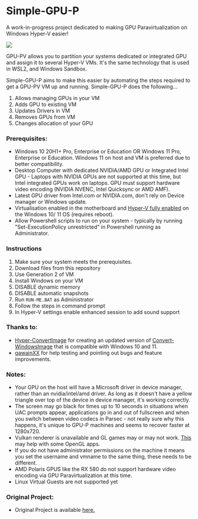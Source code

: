 # Simple-GPU-P
A work-in-progress project dedicated to making GPU Paravirtualization on Windows Hyper-V easier!

![](https://i.imgur.com/pRlwa4n.gif)

GPU-PV allows you to partition your systems dedicated or integrated GPU and assign it to several Hyper-V VMs.  It's the same technology that is used in WSL2, and Windows Sandbox.

Simple-GPU-P aims to make this easier by automating the steps required to get a GPU-PV VM up and running.
Simple-GPU-P does the following...
1. Allows managing GPUs in your VM
2. Adds GPU to existing VM
3. Updates Drivers in VM
4. Removes GPUs from VM
5. Changes allocation of your GPU

### Prerequisites:
* Windows 10 20H1+ Pro, Enterprise or Education OR Windows 11 Pro, Enterprise or Education.  Windows 11 on host and VM is preferred due to better compatibility.
* Desktop Computer with dedicated NVIDIA/AMD GPU or Integrated Intel GPU - Laptops with NVIDIA GPUs are not supported at this time, but Intel integrated GPUs work on laptops.  GPU must support hardware video encoding (NVIDIA NVENC, Intel Quicksync or AMD AMF).
* Latest GPU driver from Intel.com or NVIDIA.com, don't rely on Device manager or Windows update.
* Virtualisation enabled in the motherboard and [Hyper-V fully enabled](https://docs.microsoft.com/en-us/virtualization/hyper-v-on-windows/quick-start/enable-hyper-v) on the Windows 10/ 11 OS (requires reboot).
* Allow Powershell scripts to run on your system - typically by running "Set-ExecutionPolicy unrestricted" in Powershell running as Administrator.

### Instructions
1. Make sure your system meets the prerequisites.
2. Download files from this repository
3. Use Generation 2 of VM
4. Install Windows on your VM
5. DISABLE dynamic memory
6. DISABLE automatic snapshots
7. Run ```RUN-ME.BAT``` as Administrator
8. Follow the steps in command prompt
9. In Hyper-V settings enable enhanced session to add sound support

### Thanks to:
- [Hyper-ConvertImage](https://github.com/tabs-not-spaces/Hyper-ConvertImage) for creating an updated version of [Convert-WindowsImage](https://github.com/MicrosoftDocs/Virtualization-Documentation/tree/master/hyperv-tools/Convert-WindowsImage) that is compatible with Windows 10 and 11.
- [gawainXX](https://github.com/gawainXX) for help testing and pointing out bugs and feature improvements.


### Notes:
- Your GPU on the host will have a Microsoft driver in device manager, rather than an nvidia/intel/amd driver. As long as it doesn't have a yellow triangle over top of the device in device manager, it's working correctly.
- The screen may go black for times up to 10 seconds in situations when UAC prompts appear, applications go in and out of fullscreen and when you switch between video codecs in Parsec - not really sure why this happens, it's unique to GPU-P machines and seems to recover faster at 1280x720.
- Vulkan renderer is unavailable and GL games may or may not work.  [This](https://www.microsoft.com/en-us/p/opencl-and-opengl-compatibility-pack/9nqpsl29bfff?SilentAuth=1&wa=wsignin1.0#activetab=pivot:overviewtab) may help with some OpenGL apps.
- If you do not have administrator permissions on the machine it means you set the username and vmname to the same thing, these needs to be different.
- AMD Polaris GPUS like the RX 580 do not support hardware video encoding via GPU Paravirtualization at this time.
- Linux Virtual Guests are not supported yet

### Original Project:
- Original Project is available [here.](https://github.com/jamesstringerparsec/Easy-GPU-PV)
